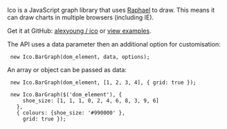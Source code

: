 Ico is a JavaScript graph library that uses [Raphael](http://raphaeljs.com/) to draw.  This means it can draw charts in multiple browsers (including IE).

Get it at GitHub: [alexyoung / ico](https://github.com/alexyoung/ico) or [view examples](http://alexyoung.github.com/ico/examples.html).

The API uses a data parameter then an additional option for customisation:

     new Ico.BarGraph(dom_element, data, options);

An array or object can be passed as data:

     new Ico.BarGraph(dom_element, [1, 2, 3, 4], { grid: true });

     new Ico.BarGraph($('dom_element'), {
         shoe_size: [1, 1, 1, 0, 2, 4, 6, 8, 3, 9, 6]
       },
       { colours: {shoe_size: '#990000' },
         grid: true });


